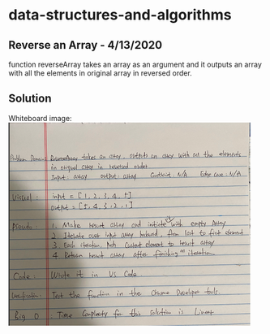 # data-structures-and-algorithms

## Reverse an Array - 4/13/2020
function reverseArray takes an array as an argument and it outputs an array with all the elements in original array in reversed order.

## Solution
Whiteboard image:
![alt text](assets/array-reverse.png "reverseArray")
